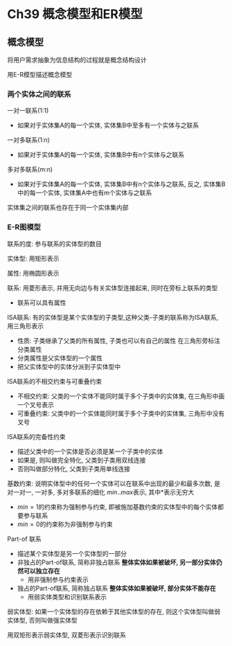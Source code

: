 # Ch39 概念模型和ER模型

## 概念模型
将用户需求抽象为信息结构的过程就是概念结构设计

用E-R模型描述概念模型

### 两个实体之间的联系
一对一联系(1:1)
- 如果对于实体集A的每一个实体, 实体集B中至多有一个实体与之联系

一对多联系(1:n)
- 如果对于实体集A的每一个实体, 实体集B中有n个实体与之联系

多对多联系(m:n)
- 如果对于实体集A的每一个实体, 实体集B中有n个实体与之联系, 反之, 实体集B中的每一个实体, 实体集A中也有m个实体与之联系

实体集之间的联系也存在于同一个实体集内部



### E-R图模型
联系的度: 参与联系的实体型的数目

实体型: 用矩形表示

属性: 用椭圆形表示

联系: 用菱形表示, 并用无向边与有关实体型连接起来, 同时在旁标上联系的类型
- 联系可以具有属性

ISA联系: 有的实体型是某个实体型的子类型,这种父类-子类的联系称为ISA联系, 用三角形表示
- 性质: 子类继承了父类的所有属性, 子类也可以有自己的属性
在三角形旁标注分类属性
- 分类属性是父实体型的一个属性
- 把父实体型中的实体分派到子实体型中

ISA联系的不相交约束与可重叠约束
- 不相交约束: 父类的一个实体不能同时属于多个子类中的实体集, 在三角形中画一个叉号表示
- 可重叠约束: 父类中的一个实体能同时属于多个子类中的实体集, 三角形中没有叉号

ISA联系的完备性约束
- 描述父类中的一个实体是否必须是某一个子类中的实体
- 如果是, 则叫做完全特化, 父类到子类用双线连接
- 否则叫做部分特化, 父类到子类用单线连接


基数约束: 说明实体型中的任何一个实体可以在联系中出现的最少和最多次数, 是对一对一, 一对多, 多对多联系的细化 $min..max$表示, 其中$*$表示无穷大
- $min=1$的约束称为强制参与约束, 即被施加基数约束的实体型中的每个实体都要参与联系
- $min=0$的约束称为非强制参与约束


Part-of 联系
- 描述某个实体型是另一个实体型的一部分
- 非独占的Part-of联系, 简称非独占联系 **整体实体如果被破坏, 另一部分实体仍然可以独立存在**
  - 用非强制参与约束表示
- 独占的Part-of联系, 简称独占联系 **整体实体如果被破坏, 部分实体不能存在**
  - 用弱实体类型和识别联系表示

弱实体型: 如果一个实体型的存在依赖于其他实体型的存在, 则这个实体型叫做弱实体型, 否则叫做强实体型

用双矩形表示弱实体型, 双菱形表示识别联系